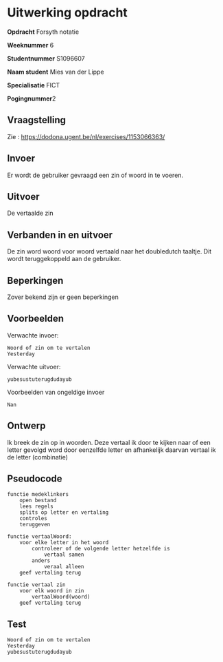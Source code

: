 # Uitwerking opdracht
**Opdracht** Forsyth notatie

**Weeknummer** 6

**Studentnummer** S1096607

**Naam student** Mies van der Lippe

**Specialisatie** FICT

**Pogingnummer**2

## Vraagstelling
Zie : https://dodona.ugent.be/nl/exercises/1153066363/

## Invoer
Er wordt de gebruiker gevraagd een zin of woord in te voeren.   

## Uitvoer
De vertaalde zin

## Verbanden in en uitvoer
De zin word woord voor woord vertaald naar het doubledutch taaltje. Dit wordt
teruggekoppeld aan de gebruiker.     

## Beperkingen
Zover bekend zijn er geen beperkingen

## Voorbeelden
Verwachte invoer:
```
Woord of zin om te vertalen
Yesterday
```
Verwachte uitvoer:
```
yubesustuterugdudayub
```
Voorbeelden van ongeldige invoer
```
Nan
```

## Ontwerp
Ik breek de zin op in woorden. Deze vertaal ik door te kijken naar of een letter
gevolgd word door eenzelfde letter en afhankelijk daarvan vertaal ik de letter
(combinatie) 

## Pseudocode
```
functie medeklinkers
    open bestand
    lees regels
    splits op letter en vertaling
    controles
    teruggeven

functie vertaalWoord: 
    voor elke letter in het woord
        controleer of de volgende letter hetzelfde is
            vertaal samen
        anders
            veraal alleen
    geef vertaling terug 

functie vertaal zin
    voor elk woord in zin 
        vertaalWoord(woord)
    geef vertaling terug
```

## Test
```
Woord of zin om te vertalen
Yesterday
yubesustuterugdudayub
```